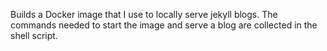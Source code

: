 Builds a Docker image that I use to locally serve jekyll blogs. The commands needed to start the image and serve a blog are collected in the shell script.